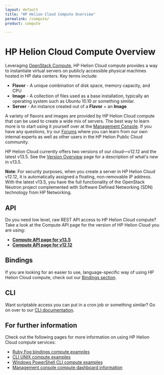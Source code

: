 ```yaml
---
layout: default
title: "HP Helion Cloud Compute Overview"
permalink: /compute/
product: compute

---
```

# HP Helion Cloud Compute Overview

<!-- <iframe src="http://player.vimeo.com/video/33922384?title=0&amp;byline=0&amp;portrait=0" width="580" height="420" frameborder="0"> </iframe> -->

Leveraging [OpenStack Compute](http://openstack.org/projects/compute/), HP Helion Cloud compute provides a way to instantiate virtual servers on publicly accessible physical machines hosted in HP data centers.  Key terms include:

* **Flavor** - A unique combination of disk space, memory capacity, and CPU
* **Image** - A collection of files used as a base installation, typically an operating system such as Ubuntu 10.10 or something similar.
* **Server** - An instance created out of a **Flavor** + an **Image**

A variety of flavors and images are provided by HP Helion Cloud compute that can be used to create a wide mix of servers.  The best way to learn more is to start using it yourself over at the [Management Console](https://console.hpcloud.com).  If you have any questions, try our [Forums](https://community.hpcloud.com) where you can learn from our own internal experts as well as other users in the HP Helion Public Cloud community.

HP Helion Cloud currently offers two versions of our cloud&mdash;v12.12 and the latest v13.5. See the [Version Overview](/version-overview) page for a description of what's new in v13.5.

**Note**: For security purposes, when you create a server in HP Helion Cloud v12.12, it is automatically assigned a floating, non-removable IP address. With the latest v13.5, you have the full functionality of the OpenStack Neutron project complemented with Software Defined Networking (SDN) technology from HP Networking.

## API
Do you need low level, raw REST API access to HP Helion Cloud compute?  Take a look at the Compute API page for the version of HP Helion Cloud you are using:

* [**Compute API page for v13.5**](/api/v13/compute)
* [**Compute API page for v12.12**](/api/compute)

## Bindings
If you are looking for an easier to use, language-specific way of using HP Helion Cloud compute, check out our [Bindings section](/bindings).

## CLI
Want scriptable access you can put in a cron job or something similar?  Go on over to our [CLI documentation](/cli).

## For further information

Check out the following pages for more information on using HP Helion Cloud compute services:

* [Ruby Fog bindings compute examples](/bindings/fog/compute/)
* [CLI UNIX compute examples](/cli/unix/compute/)
* [Windows PowerShell CLI compute examples](/cli/windows/compute/)
* [Management console compute dashboard information](/mc/compute/)
